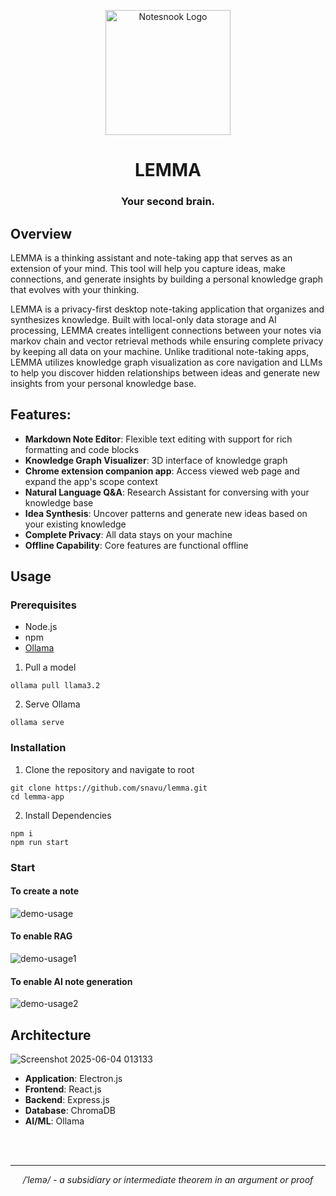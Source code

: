 <p align="center">
<img style="align:center;" src="https://github.com/user-attachments/assets/bdecf1bc-de64-4642-bb8d-459aad2797ed" alt="Notesnook Logo" width="200" />
</p>

<h1 align="center">LEMMA</h1>

<h3 align="center">Your second brain.</h3>



## Overview

LEMMA is a thinking assistant and note-taking app that serves as an extension of your mind. This tool will help you capture ideas, make connections, and generate insights by building a personal knowledge graph that evolves with your thinking.

LEMMA is a privacy-first desktop note-taking application that organizes and synthesizes knowledge. Built with local-only data storage and AI processing, LEMMA creates intelligent connections between your notes via markov chain and vector retrieval methods while ensuring complete privacy by keeping all data on your machine.
Unlike traditional note-taking apps, LEMMA utilizes knowledge graph visualization as core navigation and LLMs to help you discover hidden relationships between ideas and generate new insights from your personal knowledge base.

## Features:
- **Markdown Note Editor**: Flexible text editing with support for rich formatting and code blocks
- **Knowledge Graph Visualizer**: 3D interface of knowledge graph 
- **Chrome extension companion app**: Access viewed web page and expand the app's scope context
- **Natural Language Q&A**: Research Assistant for conversing with your knowledge base
- **Idea Synthesis**: Uncover patterns and generate new ideas based on your existing knowledge
- **Complete Privacy**: All data stays on your machine
- **Offline Capability**: Core features are functional offline

## Usage
### Prerequisites
- Node.js
- npm
- [Ollama](https://github.com/ollama/ollama)
1. Pull a model
```
ollama pull llama3.2
```
2. Serve Ollama
```
ollama serve
```

### Installation
1. Clone the repository and navigate to root
```
git clone https://github.com/snavu/lemma.git
cd lemma-app
```
2. Install Dependencies
```
npm i
npm run start
```
### Start
#### To create a note
![demo-usage](https://github.com/user-attachments/assets/0d489fed-58a4-41bd-bbc0-5560560f94d4)

#### To enable RAG 
![demo-usage1](https://github.com/user-attachments/assets/b73a6c1c-ec10-447c-adfb-3234c3a05ac3)

#### To enable AI note generation
![demo-usage2](https://github.com/user-attachments/assets/2eda3473-5e13-4b54-b778-c011f1dca99e)

## Architecture
![Screenshot 2025-06-04 013133](https://github.com/user-attachments/assets/25da6f20-0240-4d78-8665-1643cfcbfe80)
- **Application**: Electron.js
- **Frontend**: React.js 
- **Backend**: Express.js
- **Database**: ChromaDB 
- **AI/ML**: Ollama
  
 <br>
  <br>


---
<p align="center" > <em>/ˈlemə/ - a subsidiary or intermediate theorem in an argument or proof</em><p/>
